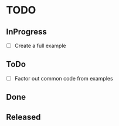# TODO

## InProgress

- [ ] Create a full example

## ToDo
- [ ] Factor out common code from examples

## Done

## Released
